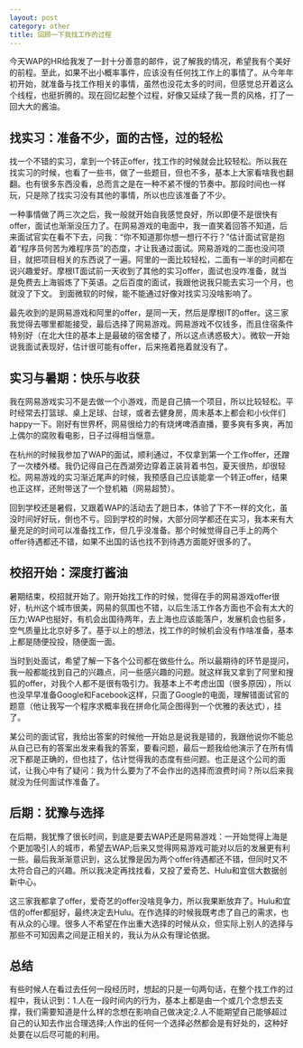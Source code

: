```yaml
---
layout: post
category: other
title: 回顾一下我找工作的过程
---
```


今天WAP的HR给我发了一封十分善意的邮件，说了解我的情况，希望我有个美好的前程。至此，如果不出小概率事件，应该没有任何找工作上的事情了。从今年年初开始，就准备与找工作相关的事情，虽然也没花太多的时间，但感觉总开着这么个线程，也挺折腾的。现在回忆起整个过程，好像又延续了我一贯的风格，打了一回大大的酱油。

## 找实习：准备不少，面的古怪，过的轻松
找一个不错的实习，拿到一个转正offer，找工作的时候就会比较轻松。所以我在找实习的时候，也看了一些书，做了一些题目，但也不多，基本上大家看啥我也翻翻。也有很多东西没看，总而言之是在一种不紧不慢的节奏中。那段时间也一样玩，只是除了找实习没有其他的事情，所以也应该准备了不少。

一种事情做了两三次之后，我一般就开始自我感觉良好，所以即便不是很快有offer，面试也渐渐没压力了。在网易游戏的电面中，我一直笑着回答不知道，后来面试官实在看不下去，问我：“你不知道那你想一想行不行？”估计面试官是抱着“程序员何苦为难程序员”的态度，才让我通过面试。网易游戏的二面也没问项目，就把项目相关的东西说了一遍。阿里的一面比较轻松，二面有一半的时间都在说兴趣爱好。摩根IT面试前一天收到了其他的实习offer，面试也没咋准备，就当是免费去上海锻炼了下英语。之后百度的面试，我跟他说我只能去实习一个月，也就没了下文。 到面微软的时候，能不能通过好像对找实习没啥影响了。

最先收到的是网易游戏和阿里的offer，是同一天，然后是摩根IT的offer。这三家我觉得去哪里都能接受，最后选择了网易游戏。网易游戏不仅钱多，而且住宿条件特别好（在北大住的基本上是最破的宿舍楼了，所以这点诱惑极大）。微软一开始说我面试表现好，估计很可能有offer，后来拖着拖着就没有了。


## 实习与暑期：快乐与收获
我在网易游戏实习不是去做一个小游戏，而是自己搞一个项目，所以比较轻松。平时经常去打篮球、桌上足球、台球，或者去健身房，周末基本上都会和小伙伴们happy一下。刚好有世界杯，网易很给力的有烧烤啤酒直播，要多爽有多爽，再加上偶尔的腐败看电影，日子过得相当惬意。

在杭州的时候我参加了WAP的面试，顺利通过，不仅拿到第一个工作offer，还蹭了一次楼外楼。我仍记得自己在西湖旁边穿着正装背着书包，夏天很热，却很轻松。网易游戏的实习渐近尾声的时候，我预感自己应该能拿一个转正offer，结果也正这样，还附带送了一个登机箱（网易超赞）。

回到学校还是暑假，又跟着WAP的活动去了趟日本，体验了下不一样的文化，虽没时间好好玩，倒也不亏。回到学校的时候，大部分同学都还在实习，我本来有大量充足的时间可以准备找工作，但几乎没准备。那个时候觉得自己手上的两个offer待遇都还不错，如果不出国的话也找不到待遇方面能好很多的了。

## 校招开始：深度打酱油
暑期结束，校招就开始了。刚开始找工作的时候，觉得在手的网易游戏offer很好，杭州这个城市很美，网易的氛围也不错，以后生活工作各方面也不会有太大的压力;WAP也挺好，有机会出国待两年，去上海也应该能落户，发展机会也挺多，空气质量比北京好多了。基于以上的想法，找工作的时候机会没有作啥准备，基本上都是随便投投，随便面一面。

当时到处面试，希望了解一下各个公司都在做些什么。所以最期待的环节是提问，我一般都能找到自己的兴趣点，问一些感兴趣的问题。就这样我又拿到了阿里和搜狐的offer，对我个人都不是很有吸引力。我基本上不考虑出国（很多原因），所以也没早早准备Google和Facebook这样，只面了Google的电面，理解错面试官的题意（他让我写一个程序求概率我在拼命化简企图得到一个优雅的表达式），挂了。

某公司的面试官，我给出答案的时候他一开始总是说我是错的，我跟他说你不能总从自己已有的答案出发来看我的答案，要看问题，最后一题我给他演示了在所有情况下都是正确的，但也挂了，估计觉得我的态度有些问题。也正是这个公司的面试，让我心中有了疑问：我为什么要为了不会作出的选择而浪费时间？所以后来我就没为任何面试作准备了。

## 后期：犹豫与选择
在后期，我犹豫了很长时间，到底是要去WAP还是网易游戏：一开始觉得上海是个更加吸引人的城市，希望去WAP;后来又觉得网易游戏可能对以后的发展更有利一些。最后我渐渐意识到，这么犹豫是因为两个offer待遇都还不错，但同时又不太符合自己的兴趣。所以我决定再找找看，又投了爱奇艺、Hulu和宜信大数据创新中心。

这三家我都拿了offer，爱奇艺的offer没啥竞争力，所以我果断放弃了。Hulu和宜信的offer都挺好，最终决定去Hulu。在作选择的时候我既考虑了自己的需求，也有从众的心理。很多人不希望在作出重大选择的时候从众，但实际上别人的选择与那些不可知因素之间是正相关的，我认为从众有理论依据。

## 总结
有些时候人在看过去任何一段经历时，想起的只是一句两句话，在整个找工作的过程中，我认识到：1.人在一段时间内的行为，基本上都是由一个或几个念想去支撑，我们需要知道是什么样的念想在影响自己做决定;2.人不能期望自己能够超过自己的认知去作出合理选择;人作出的任何一个选择必然都会是有好处的，这种好处要在以后尽可能的利用。
